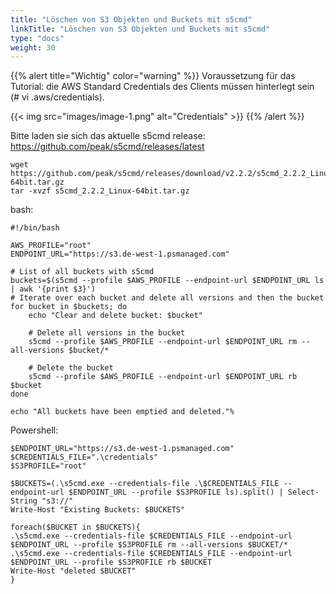 ```yaml
---
title: "Löschen von S3 Objekten und Buckets mit s5cmd"
linkTitle: "Löschen von S3 Objekten und Buckets mit s5cmd"
type: "docs"
weight: 30
---
```


{{% alert title="Wichtig" color="warning" %}}
Voraussetzung für das Tutorial: die AWS Standard Credentials des Clients müssen hinterlegt sein (# vi .aws/credentials).

{{< img src="images/image-1.png" alt="Credentials" >}}
{{% /alert %}}

Bitte laden sie sich das aktuelle s5cmd release: https://github.com/peak/s5cmd/releases/latest

```
wget  https://github.com/peak/s5cmd/releases/download/v2.2.2/s5cmd_2.2.2_Linux-64bit.tar.gz
tar -xvzf s5cmd_2.2.2_Linux-64bit.tar.gz
```

bash:

```
#!/bin/bash

AWS_PROFILE="root"
ENDPOINT_URL="https://s3.de-west-1.psmanaged.com"

# List of all buckets with s5cmd
buckets=$(s5cmd --profile $AWS_PROFILE --endpoint-url $ENDPOINT_URL ls | awk '{print $3}')
# Iterate over each bucket and delete all versions and then the bucket
for bucket in $buckets; do
    echo "Clear and delete bucket: $bucket"

    # Delete all versions in the bucket
    s5cmd --profile $AWS_PROFILE --endpoint-url $ENDPOINT_URL rm --all-versions $bucket/*

    # Delete the bucket
    s5cmd --profile $AWS_PROFILE --endpoint-url $ENDPOINT_URL rb $bucket
done

echo "All buckets have been emptied and deleted."%
```

Powershell:

```
$ENDPOINT_URL="https://s3.de-west-1.psmanaged.com"
$CREDENTIALS_FILE=".\credentials"
$S3PROFILE="root"

$BUCKETS=(.\s5cmd.exe --credentials-file .\$CREDENTIALS_FILE --endpoint-url $ENDPOINT_URL --profile $S3PROFILE ls).split() | Select-String "s3://"
Write-Host "Existing Buckets: $BUCKETS"

foreach($BUCKET in $BUCKETS){
.\s5cmd.exe --credentials-file $CREDENTIALS_FILE --endpoint-url $ENDPOINT_URL --profile $S3PROFILE rm --all-versions $BUCKET/*
.\s5cmd.exe --credentials-file $CREDENTIALS_FILE --endpoint-url $ENDPOINT_URL --profile $S3PROFILE rb $BUCKET
Write-Host "deleted $BUCKET"
}
```
